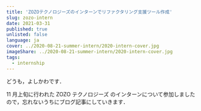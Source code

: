 ```yaml
---
title: 'ZOZOテクノロジーズのインターンでリファクタリング支援ツール作成'
slug: zozo-intern
date: 2021-03-31
published: true
unlisted: false
language: ja
cover: ../2020-08-21-summer-intern/2020-intern-cover.jpg
imageShare: ../2020-08-21-summer-intern/2020-intern-cover.jpg
tags:
  - internship
---
```


どうも，よしかわです．

11 月上旬に行われた ZOZO テクノロジーズ のインターンについて参加しましたので，忘れないうちにブログ記事にしていきます．
